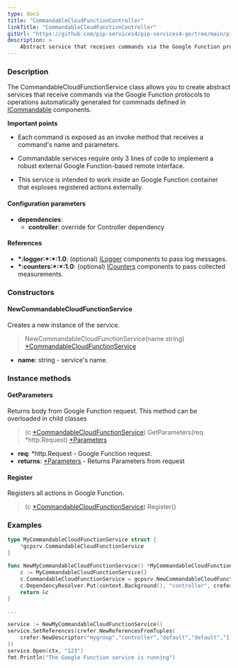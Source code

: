 ```yaml
---
type: docs
title: "CommandableCloudFunctionController"
linkTitle: "CommandableCloudFunctionController"
gitUrl: "https://github.com/pip-services4/pip-services4-go/tree/main/pip-services4-gcp-go"
description: >
    Abstract service that receives commands via the Google Function protocol to operations automatically generated for commands defined in [ICommandable](../../../rpc/commands/icommandable) components.
---
```


### Description
The CommandableCloudFunctionService class allows you to create abstract services that receive commands via the Google Function protocols to operations automatically generated for commnads defined in [ICommandable](../../../rpc/commands/icommandable) components.

**Important points** 

- Each command is exposed as an invoke method that receives a command's name and parameters.

- Commandable services require only 3 lines of code to implement a robust external Google Function-based remote interface.

- This service is intended to work inside an Google Function container that exploses registered actions externally.

#### Configuration parameters
 
- **dependencies**:
    - **controller**: override for Controller dependency


#### References
- **\*:logger:\*:\*:1.0**: (optional) [ILogger](../../../observability/log/ilogger) components to pass log messages.
- **\*:counters:\*:\*:1.0**: (optional) [ICounters](../../../observability/count/icounters) components to pass collected measurements.

### Constructors

#### NewCommandableCloudFunctionService
Creates a new instance of the service.

> NewCommandableCloudFunctionService(name string) [*CommandableCloudFunctionService]()

- **name**: string - service's name.


### Instance methods

#### GetParameters
Returns body from Google Function request.
This method can be overloaded in child classes

> (c [*CommandableCloudFunctionService]()) GetParameters(req *http.Request) [*Parameters](../../../components/exec/parameters)

- **req**: *http.Request - Google Function request.
- **returns**: [*Parameters](../../../components/exec/parameters) - Returns Parameters from request

#### Register
Registers all actions in Google Function.
> (c [*CommandableCloudFunctionService]()) Register()


### Examples

```go
type MyCommandableCloudFunctionService struct {
	*gcpsrv.CommandableCloudFunctionService
}

func NewMyCommandableCloudFunctionService() *MyCommandableCloudFunctionService {
	c := MyCommandableCloudFunctionService{}
	c.CommandableCloudFunctionService = gcpsrv.NewCommandableCloudFunctionService("mydata")
	c.DependencyResolver.Put(context.Background(), "controller", crefer.NewDescriptor("mygroup", "controller", "default", "*", "*"))
	return &c
}

...

service := NewMyCommandableCloudFunctionService()
service.SetReferences(crefer.NewReferencesFromTuples(
	crefer.NewDescriptor("mygroup","controller","default","default","1.0"), controller,
))
service.Open(ctx, "123")
fmt.Println("The Google Function service is running")
```


